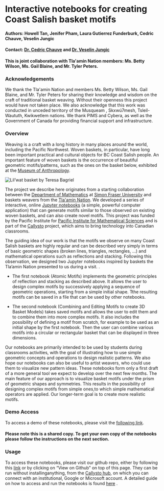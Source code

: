 # Interactive notebooks for creating Coast Salish basket motifs
#### Authors: Howell Tan, Jenifer Pham, Laura Gutierrez Funderburk, Cedric Chauve, Veselin Jungic
#### Contact: [Dr. Cedric Chauve](https://cchauve.github.io) and [Dr. Veselin Jungic](http://people.math.sfu.ca/~vjungic/)

#### This is joint collaboration with Tla'amin Nation members: Ms. Betty Wilson, Ms. Gail Blaine, and Mr. Tyler Peters.

### Acknowledgements

We thank the Tla'amin Nation and members  Ms. Betty Wilson, Ms. Gail Blaine, and Mr. Tyler Peters for sharing their knowledge and wisdom on the craft of traditional basket weaving. Without their openness this project would have not taken place. We also acknowledge that this work was conducted in  unceded territory of the Musqueam , Skxwú7mesh, Tsleil-Waututh, Kwikwetlem nations. We thank PIMS and Cybera, as well as the Government of Canada for providing financial support and infrastructure. 

### Overview

Weaving is a craft with a long history in many places around the world, including the Pacific Northwest. Woven baskets, in particular, have long been important practical and cultural objects for BC Coast Salish people. An important feature of woven baskets is the occurrence of beautiful geometric motifs/patterns, such as the ones on the basket below, exhibited at the <a href="https://moa.ubc.ca/" target="_blank">Museum of Anthropology</a>.


![](https://moa.ubc.ca/wp-content/uploads/2018/03/Basket-by-Theresa-Gabriel-Lil%E2%80%99wat.-Photo-by-Derek-Tan.jpg "Lil’wat basket by Teresa Bagriel")

The project we describe here originates from a starting collaboration between the <a href="http:/math.sfu.ca" target="_blank">Department of Mathematics</a>  at <a href="http://www.sfu.ca" target="_blank">Simon Fraser University</a>  and baskets weavers from the <a href="http://www.tlaaminnation.com" target="_blank">Tla'amin Nation</a>. We developed a series of interactive, online <a href="http://jupyter.org/" target="_blank">Jupyter notebooks</a> (a simple, powerful computer application) that can generate motifs similar to those observed on existing woven baskets, and can also create novel motifs. This project was funded by the Pacific Institute for <a href="https://www.pims.math.ca/" target="_blank">Pacific Institute for Mathematical Sciences</a> and is part of the <a href="https://callysto.ca/" target="_blank">Callysto</a> project, which aims to bring technology into Canadian classrooms.

The guiding idea of our work is that the motifs we observe on many Coast Salish baskets are highly regular and can be described very simply in terms of basic geometric shapes (broken lines, triangles, rectangles, …) and mathematical operations such as reflections and stacking. Following this observation, we designed two Jupyter notebooks inspired by baskets the Tla’amin Nation presented to us during a visit. .

* The first notebook (Atomic Motifs) implements the geometric principles of reflection and stacking as described above. It allows the user to design complex motifs by successively applying a sequence of geometric operations, starting from a simple initial shape. Tthe resulting motifs can be saved in a file that can be used by other notebooks.

* The second notebook (Combining and Editing Motifs to create 3D Basket Models) takes saved motifs and allows the user to edit them and to combine them into more complex motifs. It also includes the possibility of defining a motif from scratch, for example to be used as an initial shape by the first notebook. Then the user can combine various motifs into a circular or rectangular basket that can be displayed in three dimensions.

Our notebooks are primarily intended to be used by students during classrooms activities, with the goal of illustrating how to use simple geometric concepts and operations to design realistic patterns. We also hope our notebooks can also be useful to artist weavers, who could use them to visualize new pattern ideas. These notebooks form only a first draft of a more general tool we expect to develop over the next few months. The main feature of our approach is to visualize basket motifs under the prism of geometric shapes and symmetries. This results in the possibility of designing complex motifs from simple ones,to which simple mathematical operators are applied. Our longer-term goal is to create more realistic motifs.

### Demo Access

To access a demo of these notebooks, please visit the <a href="https://mybinder.org/v2/gh/cchauve/Callysto-Salish-Baskets/master" target="_blank">following link</a>. 

#### Please note this is a shared copy. To get your own copy of the notebooks please follow the instructions on the next section. 

### Usage 

To access these notebooks, please visit our github repo, either by following this <a href="https://github.com/cchauve/Callysto-Salish-Baskets" target="_blank">link</a> or by clicking on “View on Github” on top of this page. They can be run without installinganything, from the [Callysto hub](https://hub.callysto.ca/), on which you can connect with an institutional, Google or Microsoft account. A detailed guide on how to access and run the notebooks is found <a href="https://github.com/cchauve/Callysto-Salish-Baskets/blob/master/documentation/CallystoSalishCallystoNotebookSetup.pdf" target="_blank">here</a> .

